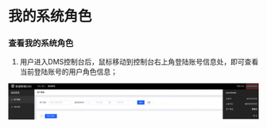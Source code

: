 # 我的系统角色

### 查看我的系统角色

1. 用户进入DMS控制台后，鼠标移动到控制台右上角登陆账号信息处，即可查看当前登陆账号的用户角色信息；

![image-20221114171159698](../../image/DMS/image-20221114171159698.png)
